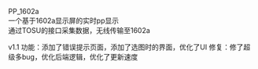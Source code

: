 PP_1602a  
一个基于1602a显示屏的实时pp显示  
通过TOSU的接口采集数据，无线传输至1602a  

v1.1 
功能：添加了错误提示页面，添加了选图时的界面，优化了UI
修复：修了超级多bug，优化后端逻辑，优化了更新速度
